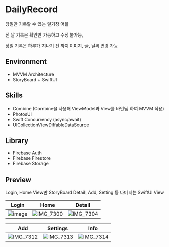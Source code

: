 # DailyRecord
당일만 기록할 수 있는 일기장 어플

전 날 기록은 확인만 가능하고 수정 불가능, 

당일 기록은 하루가 지나기 전 까지 이미지, 글, 날씨 변경 가능

## Environment
- MVVM Architecture
- StoryBoard + SwiftUI

## Skills
- Combine (Combine을 사용해 ViewModel과 View를 바인딩 하여 MVVM 적용)
- PhotosUI
- Swift Concurrency (async/await)
- UICollectionViewDiffableDataSource

## Library
- Firebase Auth
- Firebase Firestore
- Firebase Storage

## Preview
Login, Home View만 StoryBoard 
Detail, Add, Setting 등 나머지는 SwiftUI View

| Login | Home | Detail |
| ------------- | ------------- | ------------- |
| ![image](https://github.com/JustHm/DailyRecord/assets/21167914/bda909dc-f1c7-4e32-872c-dcc6a2a4852e) | ![IMG_7300](https://github.com/JustHm/DailyRecord/assets/21167914/8dc712dc-a86b-4bc5-9bd7-a09f1d711269) | ![IMG_7304](https://github.com/JustHm/DailyRecord/assets/21167914/1c6dca80-ca6d-41e8-a231-ed2aeb83cde8) |

| Add  | Settings | Info |
| ------------- | ------------- | ------------- |
| ![IMG_7312](https://github.com/JustHm/DailyRecord/assets/21167914/bfc0507a-38e8-4f13-83e7-6477b2befb1e) | ![IMG_7313](https://github.com/JustHm/DailyRecord/assets/21167914/b026362e-b266-486e-8a09-cd829f0b2e93) | ![IMG_7314](https://github.com/JustHm/DailyRecord/assets/21167914/7171efb9-ee03-45d2-9492-8cbcb7886cbe) |
